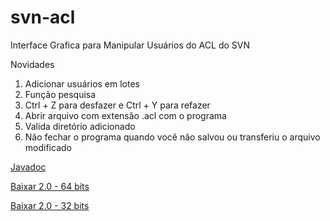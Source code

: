 # svn-acl
Interface Grafica para Manipular Usuários do ACL do SVN

Novidades
 1. Adicionar usuários em lotes
 2. Função pesquisa
 4. Ctrl + Z para desfazer e Ctrl + Y para refazer
 5. Abrir arquivo com extensão .acl com o programa
 6. Valida diretório adicionado
 7. Não fechar o programa quando você não salvou ou transferiu o arquivo modificado
 
[Javadoc](https://rawgit.com/Lhuckaz/svn-acl/v.2.0/svn-acl/doc/index.html)

[Baixar 2.0 - 64 bits](https://github.com/Lhuckaz/svn-acl/blob/v.2.0/svn-acl-2.0_x64.exe?raw=true)

[Baixar 2.0 - 32 bits](https://github.com/Lhuckaz/svn-acl/blob/v.2.0/svn-acl-2.0_x86.exe?raw=true)
